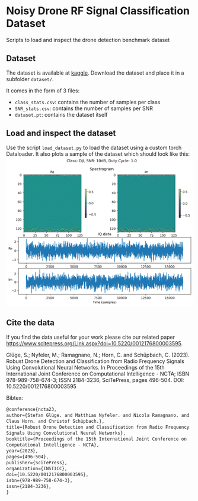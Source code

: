 # Noisy Drone RF Signal Classification Dataset
Scripts to load and inspect the drone detection benchmark dataset

## Dataset
The dataset is available at [kaggle](https://www.kaggle.com/datasets/sgluege/noisy-drone-rf-signal-classification). Download the dataset and place it in a subfolder `dataset/`. 

It comes in the form of 3 files:
- `class_stats.csv`: contains the number of samples per class
- `SNR_stats.csv`: contains the number of samples per SNR
- `dataset.pt`: contains the dataset itself

## Load and inspect the dataset
Use the script `load_dataset.py` to load the dataset using a custom torch Dataloader. It also plots a sample of the dataset which should look like this: 
![sample_input_data.jpg](doc/img/sample_input_data.png)

## Cite the data

If you find the data useful for your work please cite our related paper https://www.scitepress.org/Link.aspx?doi=10.5220/0012176800003595.

Glüge, S.; Nyfeler, M.; Ramagnano, N.; Horn, C. and Schüpbach, C. (2023). Robust Drone Detection and Classification from Radio Frequency Signals Using Convolutional Neural Networks. In Proceedings of the 15th International Joint Conference on Computational Intelligence - NCTA; ISBN 978-989-758-674-3; ISSN 2184-3236, SciTePress, pages 496-504. DOI: 10.5220/0012176800003595

Bibtex:
```
@conference{ncta23,
author={Stefan Glüge. and Matthias Nyfeler. and Nicola Ramagnano. and Claus Horn. and Christof Schüpbach.},
title={Robust Drone Detection and Classification from Radio Frequency Signals Using Convolutional Neural Networks},
booktitle={Proceedings of the 15th International Joint Conference on Computational Intelligence - NCTA},
year={2023},
pages={496-504},
publisher={SciTePress},
organization={INSTICC},
doi={10.5220/0012176800003595},
isbn={978-989-758-674-3},
issn={2184-3236},
}
```
